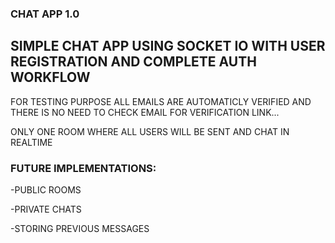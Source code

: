 ### CHAT APP 1.0

## SIMPLE CHAT APP USING SOCKET IO WITH USER REGISTRATION AND COMPLETE AUTH WORKFLOW

FOR TESTING PURPOSE ALL EMAILS ARE AUTOMATICLY VERIFIED AND THERE IS NO NEED TO CHECK EMAIL FOR VERIFICATION LINK...

ONLY ONE ROOM WHERE ALL USERS WILL BE SENT AND CHAT IN REALTIME

### FUTURE IMPLEMENTATIONS:

-PUBLIC ROOMS

-PRIVATE CHATS

-STORING PREVIOUS MESSAGES
